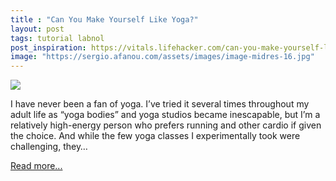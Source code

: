 ```yaml
---
title : "Can You Make Yourself Like Yoga?"
layout: post
tags: tutorial labnol
post_inspiration: https://vitals.lifehacker.com/can-you-make-yourself-like-yoga-1846609699
image: "https://sergio.afanou.com/assets/images/image-midres-16.jpg"
---
```


<img src="https://i.kinja-img.com/gawker-media/image/upload/s--_MtOukOr--/c_fit,fl_progressive,q_80,w_636/n1xjwgyk6m1xkvfiddku.jpg" /><p>I have never been a fan of yoga. I’ve tried it several times throughout my adult life as “yoga bodies” and yoga studios became inescapable, but  I’m a relatively high-energy person who prefers running and other cardio if given the choice. And while the few yoga classes I experimentally took were challenging, they…</p><p><a href="https://vitals.lifehacker.com/can-you-make-yourself-like-yoga-1846609699">Read more...</a></p>